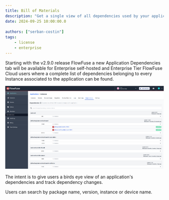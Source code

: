 ```yaml
---
title: Bill of Materials
description: "Get a single view of all dependencies used by your applications"
date: 2024-09-25 10:00:00.0

authors: ["serban-costin"]
tags:
    - license
    - enterprise
---
```


Starting with the v2.9.0 release FlowFuse a new Application Dependencies tab will be available for Enterprise self-hosted 
and Enterprise Tier FlowFuse Cloud users where a complete list of dependencies belonging to every Instance associated to the application can be found.

![bom.png](images/bom.png)

The intent is to give users a birds eye view of an application's dependencies and track dependency changes. 

Users can search by package name, version, instance or device name.

